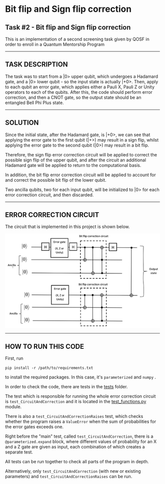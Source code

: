 # Bit flip and Sign flip correction
## Task #2 - Bit flip and Sign flip correction
This is an implementation of a second screening task given by QOSF in order to enroll in a Quantum Mentorship Program

____________________________________________________
## TASK DESCRIPTION
The task was to start from a |0> upper qubit, which undergoes a Hadamard gate, and a |0> lower qubit - so the input state is actually |+0>. 
Then, apply to each qubit an error gate, which applies either a Pauli X, Pauli Z or Unity operators to each of the qubits.
After this, the code should perform error correction, and then a CNOT gate, so the output state should be an entangled Bell Phi Plus state. 

________________________________________________________________
## SOLUTION

Since the initial state, after the Hadamard gate, is |+0>, we can see that applying the error gate to the first qubit (|+>)  may result in a sign flip, whilst applying the error gate to the second qubit (|0>) may result in a bit flip. 

Therefore, the sign flip error correction circuit will be applied to correct the possible sign flip of the upper qubit, and after the circuit an additional Hadamard gate will be applied to return to the computational basis. 

In addition, the bit flip error correction circuit will be applied to account for and correct the possible bit flip of the lower qubit. 

Two ancilla qubits, two for each input qubit, will be initialized to |0> for each error correction circuit, and then discarded. 

_________________________________________________________________
## ERROR CORRECTION CIRCUIT
The circuit that is implemented in this project is shown below.

![](ErrorCorrectionCircuit.JPG)

_________________________________________________________________
## HOW TO RUN THIS CODE

First, run
``` 
pip install -r /path/to/requirements.txt

```
to install the required packages. In this case, it's `parameterized` and `numpy` .

In order to check the code, there are tests in the [tests](tests) folder. 

The test which is responsible for running the whole error correction circuit is `test_CircuitAndCorrection`
and it is located in the [test_functions.py](tests/test_functions.py) module. 

There is also a `test_CircuitAndCorrectionRaises` test, which checks whether the program raises a `ValueError` when the sum of probabilities for the error gates exceeds one.

Right before the "main" test, called `test_CircuitAndCorrection`, there is a `@parameterized.expand` block, where different values of probability for an X and a Z gate are given as input, each combination of which creates a separate test. 

All tests can be run together to check all parts of the program in depth.

 Alternatively, only `test_CircuitAndCorrection` (with new or existing parameters) and `test_CircuitAndCorrectionRaises` can be run.
